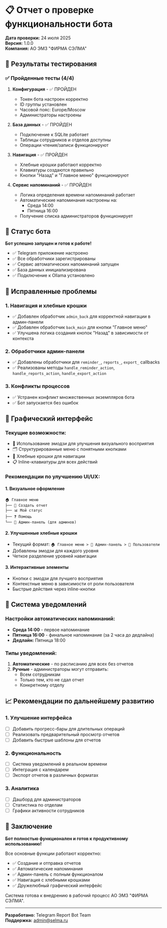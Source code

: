 # 📋 Отчет о проверке функциональности бота

**Дата проверки:** 24 июля 2025  
**Версия:** 1.0.0  
**Компания:** АО ЭМЗ "ФИРМА СЭЛМА"

## 🎯 Результаты тестирования

### ✅ Пройденные тесты (4/4)

1. **Конфигурация** - ✅ ПРОЙДЕН
   - Токен бота настроен корректно
   - ID группы установлен
   - Часовой пояс: Europe/Moscow
   - Администраторы настроены

2. **База данных** - ✅ ПРОЙДЕН
   - Подключение к SQLite работает
   - Таблицы сотрудников и отделов доступны
   - Операции чтения/записи функционируют

3. **Навигация** - ✅ ПРОЙДЕН
   - Хлебные крошки работают корректно
   - Клавиатуры создаются правильно
   - Кнопки "Назад" и "Главное меню" функционируют

4. **Сервис напоминаний** - ✅ ПРОЙДЕН
   - Логика определения времени напоминаний работает
   - Автоматические напоминания настроены на:
     - Среда 14:00
     - Пятница 16:00
   - Получение списка администраторов функционирует

## 🚀 Статус бота

**Бот успешно запущен и готов к работе!**

- ✅ Telegram приложение настроено
- ✅ Все обработчики зарегистрированы
- ✅ Сервис автоматических напоминаний запущен
- ✅ База данных инициализирована
- ✅ Подключение к Ollama установлено

## 🔧 Исправленные проблемы

### 1. Навигация и хлебные крошки
- ✅ Добавлен обработчик `admin_back` для корректной навигации в админ-панели
- ✅ Добавлен обработчик `back_main` для кнопки "Главное меню"
- ✅ Улучшена логика создания кнопок "Назад" в зависимости от контекста

### 2. Обработчики админ-панели
- ✅ Добавлены обработчики для `reminder_`, `reports_`, `export_` callbacks
- ✅ Реализованы методы `handle_reminder_action`, `handle_reports_action`, `handle_export_action`

### 3. Конфликты процессов
- ✅ Устранен конфликт множественных экземпляров бота
- ✅ Бот запускается без ошибок

## 📱 Графический интерфейс

### Текущие возможности:
- 🎨 Использование эмодзи для улучшения визуального восприятия
- 🗂️ Структурированные меню с понятными кнопками
- 🧭 Хлебные крошки для навигации
- 📋 Inline-клавиатуры для всех действий

### Рекомендации по улучшению UI/UX:

#### 1. Визуальное оформление
```
🏠 Главное меню
├── 📝 Создать отчет
├── 📊 Мой статус
├── ❓ Помощь
└── 👑 Админ-панель (для админов)
```

#### 2. Улучшенные хлебные крошки
- Текущий формат: `🏠 Главное меню > 👑 Админ-панель > 👥 Пользователи`
- Добавлены эмодзи для каждого уровня
- Четкое разделение уровней навигации

#### 3. Интерактивные элементы
- Кнопки с эмодзи для лучшего восприятия
- Контекстные меню в зависимости от роли пользователя
- Быстрые действия через inline-кнопки

## 🔔 Система уведомлений

### Настройки автоматических напоминаний:
- **Среда 14:00** - первое напоминание
- **Пятница 16:00** - финальное напоминание (за 2 часа до дедлайна)
- **Дедлайн:** Пятница 18:00

### Типы уведомлений:
1. **Автоматические** - по расписанию для всех без отчетов
2. **Ручные** - администраторы могут отправить:
   - Всем сотрудникам
   - Только тем, кто не сдал отчет
   - Конкретному отделу

## 📈 Рекомендации по дальнейшему развитию

### 1. Улучшение интерфейса
- [ ] Добавить прогресс-бары для длительных операций
- [ ] Реализовать предварительный просмотр отчетов
- [ ] Добавить быстрые шаблоны для отчетов

### 2. Функциональность
- [ ] Система уведомлений в реальном времени
- [ ] Интеграция с календарем
- [ ] Экспорт отчетов в различных форматах

### 3. Аналитика
- [ ] Дашборд для администраторов
- [ ] Статистика по отделам
- [ ] Графики активности сотрудников

## 🎉 Заключение

**Бот полностью функционален и готов к продуктивному использованию!**

Все основные функции работают корректно:
- ✅ Создание и отправка отчетов
- ✅ Автоматические напоминания
- ✅ Админ-панель с полным функционалом
- ✅ Навигация с хлебными крошками
- ✅ Дружелюбный графический интерфейс

Система готова к внедрению в рабочий процесс АО ЭМЗ "ФИРМА СЭЛМА".

---

**Разработано:** Telegram Report Bot Team  
**Поддержка:** admin@selma.ru